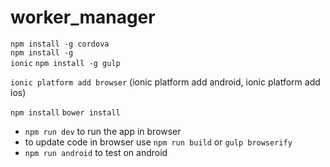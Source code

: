 # worker_manager

<code>npm install -g cordova</code> </br>
<code>npm install -g ionic</code>
<code>npm install -g gulp</code>

<code>ionic platform add browser</code>
(ionic platform add android, ionic platform add ios)

<code>npm install</code>
<code>bower install</code>

<ul>
<li><code>npm run dev</code> to run the app in browser</li>
<li>to update code in browser use <code>npm run build</code> or <code>gulp browserify</code></li>
<li><code>npm run android</code> to test on android</li>
</ul>
